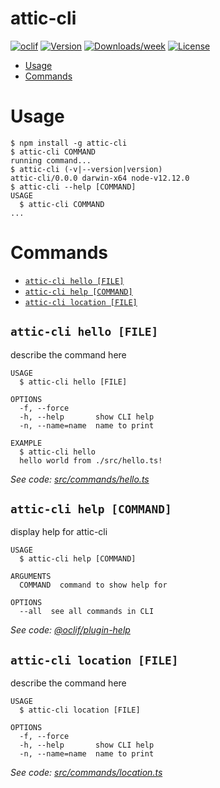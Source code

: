 attic-cli
=========



[![oclif](https://img.shields.io/badge/cli-oclif-brightgreen.svg)](https://oclif.io)
[![Version](https://img.shields.io/npm/v/attic-cli.svg)](https://npmjs.org/package/attic-cli)
[![Downloads/week](https://img.shields.io/npm/dw/attic-cli.svg)](https://npmjs.org/package/attic-cli)
[![License](https://img.shields.io/npm/l/attic-cli.svg)](https://github.com/znetstar/attic/blob/master/package.json)

<!-- toc -->
* [Usage](#usage)
* [Commands](#commands)
<!-- tocstop -->
# Usage
<!-- usage -->
```sh-session
$ npm install -g attic-cli
$ attic-cli COMMAND
running command...
$ attic-cli (-v|--version|version)
attic-cli/0.0.0 darwin-x64 node-v12.12.0
$ attic-cli --help [COMMAND]
USAGE
  $ attic-cli COMMAND
...
```
<!-- usagestop -->
# Commands
<!-- commands -->
* [`attic-cli hello [FILE]`](#attic-cli-hello-file)
* [`attic-cli help [COMMAND]`](#attic-cli-help-command)
* [`attic-cli location [FILE]`](#attic-cli-location-file)

## `attic-cli hello [FILE]`

describe the command here

```
USAGE
  $ attic-cli hello [FILE]

OPTIONS
  -f, --force
  -h, --help       show CLI help
  -n, --name=name  name to print

EXAMPLE
  $ attic-cli hello
  hello world from ./src/hello.ts!
```

_See code: [src/commands/hello.ts](https://github.com/znetstar/attic/blob/v0.0.0/src/commands/hello.ts)_

## `attic-cli help [COMMAND]`

display help for attic-cli

```
USAGE
  $ attic-cli help [COMMAND]

ARGUMENTS
  COMMAND  command to show help for

OPTIONS
  --all  see all commands in CLI
```

_See code: [@oclif/plugin-help](https://github.com/oclif/plugin-help/blob/v3.2.0/src/commands/help.ts)_

## `attic-cli location [FILE]`

describe the command here

```
USAGE
  $ attic-cli location [FILE]

OPTIONS
  -f, --force
  -h, --help       show CLI help
  -n, --name=name  name to print
```

_See code: [src/commands/location.ts](https://github.com/znetstar/attic/blob/v0.0.0/src/commands/location.ts)_
<!-- commandsstop -->
